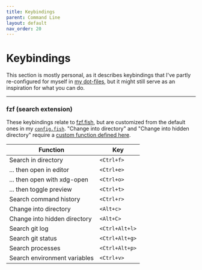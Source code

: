 ```yaml
---
title: Keybindings
parent: Command Line
layout: default
nav_order: 20
---
```


# Keybindings

This section is mostly personal, as it describes keybindings that I've partly
re-configured for myself in [my
dot-files](https://github.com/mbollmann/linux-essentials), but it might still
serve as an inspiration for what you can do.

- - -

### fzf (search extension)

These keybindings relate to
[fzf.fish](https://github.com/PatrickF1/fzf.fish#search-commands), but are
customized from the default ones in my
[`config.fish`](https://github.com/mbollmann/linux-essentials/blob/master/dot-files/.config/fish/config.fish). "Change
into directory" and "Change into hidden directory" require a [custom function
defined
here](https://github.com/mbollmann/linux-essentials/blob/master/dot-files/.config/fish/functions/_fzf_mmb_change_directory.fish).

| Function                     | Key            |
|------------------------------|----------------|
| Search in directory          | `<Ctrl+f>`     |
| ... then open in editor      | `<Ctrl+e>`     |
| ... then open with xdg-open  | `<Ctrl+o>`     |
| ... then toggle preview      | `<Ctrl+t>`     |
| Search command history       | `<Ctrl+r>`     |
| Change into directory        | `<Alt+c>`      |
| Change into hidden directory | `<Alt+C>`      |
| Search git log               | `<Ctrl+Alt+l>` |
| Search git status            | `<Ctrl+Alt+g>` |
| Search processes             | `<Ctrl+Alt+p>` |
| Search environment variables | `<Ctrl+v>`     |

